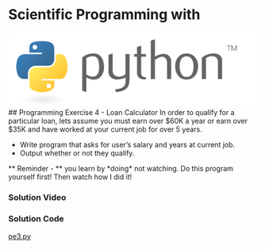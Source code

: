 # Scientific Programming with 
<img src="../../imgs/python.png"/>
## Programming Exercise 4 - Loan Calculator
In order to qualify for a particular loan, lets assume you must earn over $60K a year or earn over $35K and have worked at your current job for over 5 years.

- Write program that asks for user’s salary and years at current job.
- Output whether or not they qualify.


<div class="highlight">** Reminder -  ** you learn by *doing* not watching.  Do this program yourself first!  Then watch how I did it!</div>

### Solution Video

### Solution Code
[pe3.py](pe4.py)



